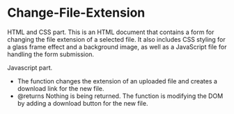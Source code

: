 # Change-File-Extension
HTML and CSS part.
This is an HTML document that contains a form for changing the file extension of a selected file. It
also includes CSS styling for a glass frame effect and a background image, as well as a JavaScript
file for handling the form submission.

Javascript part.
 * The function changes the extension of an uploaded file and creates a download link for the new file.
 * @returns Nothing is being returned. The function is modifying the DOM by adding a download button for the new file.
